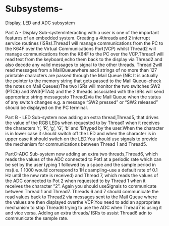 # Subsystems-
Display, LED and ADC subsystem


Part A - Display Sub-systemInteracting with a user is one of the important features of an embedded system. Creating a 4threads and 2 interrupt service routines (ISRs).Thread1 will  manage  communications from the  PC to the K64F over the Virtual Communications Port(VCP) whilst Thread2 will manage communications from the K64F to the PC over the VCP.Thread1 will read text from the keyboard,echo them back  to  the  display via Thread2 and also  decode  any  valid  messages to signal to the other threads. Thread 2will read messages from a MailQueuewhere ascii strings of no more than 127 printable characters are  passed  through  the  Mail Queue
(NB: It is actually the pointer to the memory string  that  gets  passed  to  the  Mail Queue–check the notes on Mail Queues)The two ISRs will monitor the two switches SW2 (PTC6) and SW3(PTA4) and the 2 threads associated with the ISRs will send appropriate string messagesto Thread2via the Mail Queue when the status of any switch changes e.g. a message “SW2 pressed” or “SW2 released” should be displayed on the PC terminal.


Part B - LED Sub-system now adding an extra thread,Thread5, that drives the value of the RGB LEDs when requested to by Thread1 when it receives the characters ‘r’, ‘R’, ‘g’, ‘G’, ‘b’ and ‘B’typed by the user.When the character is in lower case it should switch off the LED and when the character is in upper case it should switch on the LED.You should use signals to provide the mechanism for communications between Thread 1 and Thread5.


PartC-ADC Sub-system now adding an extra two threads,Thread6, which reads the values of the ADC connected to Pot1 at a periodic rate which can be set by the user typing 1 followed by a space and the sample period in ms(i.e. 1 1000 would correspond to 1Hz sampling–use a default rate of 0.1 Hz until the new rate is received) and Thread 7, which reads the values of the ADC connected to Pot 2 when requested to by Thread 1 when it receives the character “2”. Again you should useSignals to communicate between Thread 1 and Thread7. Threads 6 and 7 should communicate the read values back to Thread2 via messages sent to the Mail Queue where the values are then displayed overthe VCP.You need to add an appropriate mechanism to stop Thread6 trying to use the ADC when Thread7 is using it and vice versa. Adding an extra threads/ ISRs to assist Thread6 adn to communicate the sample rate.
